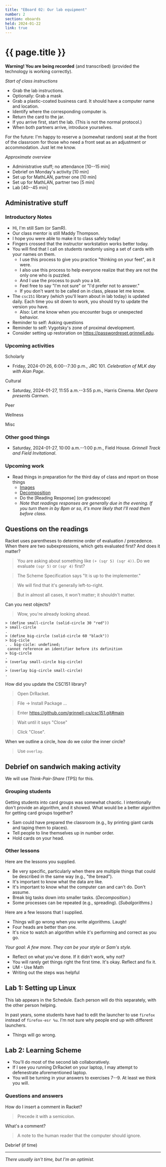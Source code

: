```yaml
---
title: "EBoard 02: Our lab equipment"
number: 2
section: eboards
held: 2024-01-22
link: true
---
```

# {{ page.title }}

**Warning! You are being recorded** (and transcribed) (provided the technology
is working correctly).

_Start of class instructions_

* Grab the lab instructions.
* Optionally: Grab a mask
* Grab a plastic-coated business card. It should have a computer name
  and location.
* Identify where the corresponding computer is.
* Return the card to the jar.
* If you arrive first, start the lab. (This is not the normal protocol.)
* When both partners arrive, introduce yourselves.

For the future: I'm happy to reserve a (somewhat random) seat at
the front of the classroom for those who need a front seat as an
adjustment or accommodation.  Just let me know.

_Approximate overview_

* Administrative stuff; no attendance [10--15 min]
* Debrief on Monday's activity [10 min]
* Set up for MathLAN, partner one [10 min]
* Set up for MathLAN, partner two [5 min]
* Lab [40--45 min]

Administrative stuff
--------------------

### Introductory Notes

* Hi, I'm still Sam (or SamR).
* Our class mentor is still Maddy Thompson.
* I hope you were able to make it to class safely today!
* Fingers crossed that the instructor workstation works better today.
* You will find that I call on students randomly using a set of cards
  with your names on them.
    * I use this process to give you practice "thinking on your feet",
      as it were.
    * I also use this process to help everyone realize that they are
      not the only one who is puzzled.
    * And I use the process to push you a bit.
    * Feel free to say "I'm not sure" or "I'd prefer not to answer."
    * If you don't want to be called on in class, please let me know.
* The `csc151` library (which you'll learn about in lab today) is
  updated daily. Each time you sit down to work, you should try to 
  update the version you have.
    * Also: Let me know when you encounter bugs or unexpected behavior.
* Reminder to self: Asking questions
* Reminder to self: Vygotsky's zone of proximal development.
* Consider setting up restoration on <https://passwordreset.grinnell.edu>.

### Upcoming activities

Scholarly

* Friday, 2024-01-26, 6:00--7:30 p.m., JRC 101. 
  _Celebration of MLK day with Alan Page_.

Cultural

* Saturday, 2024-01-27, 11:55 a.m.--3:55 p.m., Harris Cinema. 
  _Met Opera presents Carmen_.

Peer

Wellness

Misc

### Other good things

* Saturday, 2024-01-27, 10:00 a.m.--1:00 p.m., Field House.
  _Grinnell Track and Field Invitational_.

### Upcoming work

* Read things in preparation for the third day of class and report on those 
  things
    * [Images](../readings/images)
    * [Decomposition](../readings/decomposition)
    * Do the [Reading Response] (on gradescope)
    * _Note that readings responses are generally due in the evening. If
      you turn them in by 8pm or so, it's more likely that I'll read
      them before class._

Questions on the readings
-------------------------

Racket uses parentheses to determine order of evaluation / precedence.
When there are two subexpressions, which gets evaluated first? And
does it matter?

> You are asking about something like `(+ (sqr 5) (sqr 4))`. Do we
  evaluate `(sqr 5)` or `(sqr 4)` first?

> The Scheme Specification says "It is up to the implementer."

> We will find that it's generally left-to-right.

> But in almost all cases, it won't matter; it shouldn't matter.

Can you nest objects?

> Wow, you're already looking ahead.

```
> (define small-circle (solid-circle 30 "red"))
> small-circle
.
> (define big-circle (solid-circle 60 "black"))
> big-cicle
. . big-cicle: undefined;
 cannot reference an identifier before its definition
> big-circle
.
> (overlay small-circle big-circle)
.
> (overlay big-circle small-circle)
.
```

How did you update the CSC151 library?

> Open DrRacket.

> File -> Install Package ...

> Enter https://github.com/grinnell-cs/csc151.git#main

> Wait until it says "Close"

> Click "Close".

When we outline a circle, how do we color the inner circle?

> Use `overlay`.

Debrief on sandwich making activity
-----------------------------------

We will use _Think-Pair-Share_ (TPS) for this.

### Grouping students

Getting students into card groups was somewhat chaotic.  I intentionally
don't provide an algorithm, and it showed.  What would be a better
algorithm for getting card groups together?

* Sam could have prepared the classroom (e.g., by printing giant cards
  and taping them to places).
* Tell people to line themselves up in number order.
* Hold cards on your head.

### Other lessons

Here are the lessons you supplied.

* Be very specific, particularly when there are multiple things that
  could be described in the same way (e.g., "the bread").
* It's important to know what the data are like.
* It's important to know what the computer can and can't do. Don't assume.
* Break big tasks down into smaller tasks. (_Decomposition_.)
* Some processes can be repeated (e.g., spreading). (_Subalgorithms_.)

Here are a few lessons that I supplied.

* Things will go wrong when you write algorithms. Laugh!
* Four heads are better than one.
* It's nice to watch an algorithm while it's performing and correct as
  you go.

_Your goal: A few more. They can be your style or Sam's style._

* Reflect on what you've done. If it didn't work, why not?
* You will rarely get things right the first time. It's okay. Reflect
  and fix it.
* UM - Use Math
* Writing out the steps was helpful

Lab 1: Setting up Linux
-----------------------

This lab appears in the Schedule.  Each person will do this separately, with
the other person helping.

In past years, some students have had to edit the launcher to use
`firefox` instead of `firefox-esr %u`.  I'm not sure why people end up
with different launchers.

* Things will go wrong.

Lab 2: Learning Scheme
----------------------

* You'll do most of the second lab collaboratively.
* If I see you running DrRacket on your laptop, I may attempt
  to defenestrate aforementioned laptop.
* You will be turning in your answers to exercises 7--9.  At least we
  think you will.

### Questions and answers

How do I insert a comment in Racket?

> Precede it with a semicolon.

What's a comment?

> A note to the human reader that the computer should ignore.

Debrief (if time)

-----------------

_There usually isn't time, but I'm an optimist._


